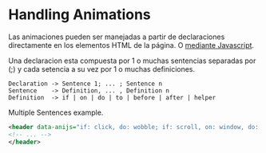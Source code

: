 Handling Animations
==========================

Las animaciones pueden ser manejadas a partir de declaraciones directamente en los elementos HTML de la página. O [mediante Javascript](https://github.com/anijs/anijs/wiki/Handling-Animations-Using-JavaScript).

Una declaracion esta compuesta por 1 o muchas sentencias separadas por (;) y cada setencia a su vez por 1 o muchas definiciones.

```
Declaration -> Sentence 1; ... ; Sentence n
Sentence    -> Definition, ... , Definition n
Definition  -> if | on | do | to | before | after | helper  
```

Multiple Sentences example.
```xml
<header data-anijs="if: click, do: wobble; if: scroll, on: window, do: swing">
<!-- ... -->
</header>
```

